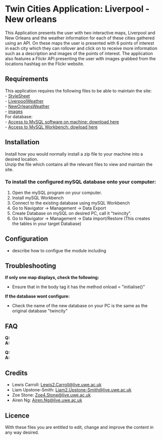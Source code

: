 # Twin Cities Application: Liverpool - New orleans 

This Application presents the user with two interactive maps, Liverpool and New Orleans and the weather information for each of these cities gathered using an API. On these maps the user is presented with 6 points of interest in each city which they can rollover and click on to receive more information such as a description and images of the points of interest. The application also features a Flickr API presenting the user with images grabbed from the locations hashtag on the Flickr website. 


## Requirements

This application requires the following files to be able to maintain the site:     
    - [StyleSheet](link)   
    - [LiverpoolWeather](link)  
    - [NewOrleansWeather](link)  
    - [images](link)   
    For database:  
    - [Access to MySQL software on machine: download here](link)  
    - [Access to MySQL Workbench: dowload here](link)

## Installation 

Install how you would normally install a zip file to your machine into a desired location.  
Unzip the file which contains all the relevant files to view and maintain the site. 

### To install the configured mySQL database onto your computer: 
1. Open the mySQL program on your computer.
2. Install mySQL Workbench 
3. Connect to the existing database using mySQL Workbench
4. Go to Navigator -> Management -> Data Export 
3. Create Database on mySQL on desired PC, call it "twincity".
4. Go to Navigator -> Management -> Data import/Restore (This creates the tables in your target Database)


## Configuration 

- describe how to configue the module including 


## Troubleshooting

**If only one map displays, check the following:**
- Ensure that in the body tag it has the method
 onload = "initialise()"   

 **If the database wont configure:**
 - Check the name of the new database on your PC is the same as the original database "twincity"



## FAQ
 **Q:**  
 **A:**  
   
   **Q:**  
   **A:**

## Credits
- Lewis Carroll: Lewis2.Carroll@live.uwe.ac.uk
- Liam Upstone-Smith: Liam2.Upstone-Smith@live.uwe.ac.uk
- Zoe Stone: Zoe4.Stone@live.uwe.ac.uk
- Airen Ng: Airen.Ng@live.uwe.ac.uk

## Licence 
With these files you are entitled to edit, change and improve the content in any way desired.

